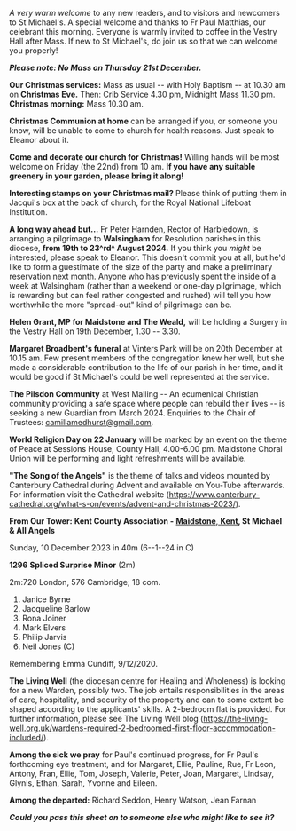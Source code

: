 
*A very warm welcome* to any new readers, and to visitors and newcomers
to St Michael\'s. A special welcome and thanks to Fr Paul Matthias, our
celebrant this morning. Everyone is warmly invited to coffee in the
Vestry Hall after Mass. If new to St Michael\'s, do join us so that we
can welcome you properly!

***Please note: No Mass on Thursday 21st December.***

**Our Christmas services:** Mass as usual -- with Holy Baptism -- at
10.30 am on **Christmas Eve.** Then: Crib Service 4.30 pm, Midnight Mass
11.30 pm. **Christmas morning:** Mass 10.30 am.

**Christmas Communion at home** can be arranged if you, or someone you
know, will be unable to come to church for health reasons. Just speak to
Eleanor about it.

**Come and decorate our church for Christmas!** Willing hands will be
most welcome on Friday (the 22nd) from 10 am. **If you have any
suitable greenery in your garden, please bring it along!**

**Interesting stamps on your Christmas mail?** Please think of putting
them in Jacqui\'s box at the back of church, for the Royal National
Lifeboat Institution.

**A long way ahead but...** Fr Peter Harnden, Rector of Harbledown, is
arranging a pilgrimage to **Walsingham** for Resolution parishes in this
diocese, **from 19th to 23^rd^ August 2024.** If you think you *might*
be interested, please speak to Eleanor. This doesn\'t commit you at all,
but he\'d like to form a guestimate of the size of the party and make a
preliminary reservation next month. Anyone who has previously spent the
inside of a week at Walsingham (rather than a weekend or one-day
pilgrimage, which is rewarding but can feel rather congested and rushed)
will tell you how worthwhile the more "spread-out" kind of pilgrimage
can be.

**Helen Grant, MP for Maidstone and The Weald,** will be holding a
Surgery in the Vestry Hall on 19th December, 1.30 -- 3.30.

**Margaret Broadbent\'s funeral** at Vinters Park will be on 20th
December at 10.15 am. Few present members of the congregation knew her
well, but she made a considerable contribution to the life of our parish
in her time, and it would be good if St Michael\'s could be well
represented at the service.

**The Pilsdon Community** at West Malling -- An ecumenical Christian
community providing a safe space where people can rebuild their lives --
is seeking a new Guardian from March 2024. Enquiries to the Chair of
Trustees: <camillamedhurst@gmail.com>.

**World Religion Day on 22 January** will be marked by an event on the
theme of Peace at Sessions House, County Hall, 4.00-6.00 pm. Maidstone
Choral Union will be performing and light refreshments will be
available.

**"The Song of the Angels"** is the theme of talks and videos mounted by
Canterbury Cathedral during Advent and available on You-Tube afterwards.
For information visit the Cathedral website
(<https://www.canterbury-cathedral.org/what-s-on/events/advent-and-christmas-2023/>).

**From Our Tower:** **Kent County Association -** [**Maidstone**,
**Kent**](https://dove.cccbr.org.uk/tower/12644#_blank)**, St Michael &
All Angels**

Sunday, 10 December 2023 in 40m (6--1--24 in C)

**1296** **Spliced Surprise Minor** (2m)

2m:720 London, 576 Cambridge; 18 com.

1. Janice Byrne
2. Jacqueline Barlow
3. Rona Joiner
4. Mark Elvers
5. Philip Jarvis
6. Neil Jones (C)

Remembering Emma Cundiff, 9/12/2020.

**The Living Well** (the diocesan centre for Healing and Wholeness) is
looking for a new Warden, possibly two. The job entails responsibilities
in the areas of care, hospitality, and security of the property and can
to some extent be shaped according to the applicants\' skills. A
2-bedroom flat is provided. For further information, please see The
Living Well blog
(https://the-living-well.org.uk/wardens-required-2-bedroomed-first-floor-accommodation-included/).

**Among the sick we pray** for Paul\'s continued progress, for Fr
Paul\'s forthcoming eye treatment, and for Margaret, Ellie, Pauline,
Rue, Fr Leon, Antony, Fran, Ellie, Tom, Joseph, Valerie, Peter, Joan,
Margaret, Lindsay, Glynis, Ethan, Sarah, Yvonne and Eileen.

**Among the departed:** Richard Seddon, Henry Watson, Jean Farnan

***Could you pass this sheet on to someone else who might like to see
it?***
